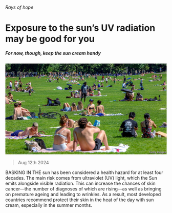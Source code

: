###### Rays of hope

# Exposure to the sun’s UV radiation may be good for you 

##### For now, though, keep the sun cream handy 

![image](images/20240817_STP501.jpg) 

> Aug 12th 2024 

BASKING IN THE sun has been considered a health hazard for at least four decades. The main risk comes from ultraviolet (UV) light, which the Sun emits alongside visible radiation. This can increase the chances of skin cancer—the number of diagnoses of which are rising—as well as bringing on premature ageing and leading to wrinkles. As a result, most developed countries recommend  protect their skin in the heat of the day with sun cream, especially in the summer months.

